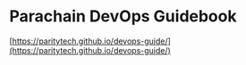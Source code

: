# Parachain DevOps Guidebook

[https://paritytech.github.io/devops-guide/](https://paritytech.github.io/devops-guide/)
